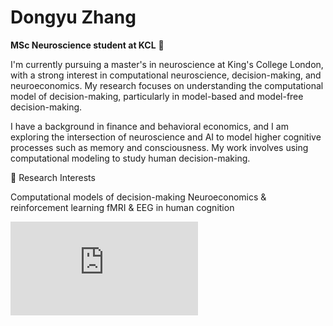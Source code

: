 # Dongyu Zhang
**MSc Neuroscience student at KCL** :brain:


I'm currently pursuing a master's in neuroscience at King's College London, with a strong interest in computational neuroscience, decision-making, and neuroeconomics. My research focuses on understanding the computational model of decision-making, particularly in model-based and model-free decision-making.

I have a background in finance and behavioral economics, and I am exploring the intersection of neuroscience and AI to model higher cognitive processes such as memory and consciousness. My work involves using computational modeling to study human decision-making.

🔬 Research Interests

Computational models of decision-making
Neuroeconomics & reinforcement learning
fMRI & EEG in human cognition


![publication](https://github.com/blairzz9/blairzz9/blob/master/files/66b5d9ccc8f29de6f8439aa2c82f1ab0fddc.pdf "publication")
